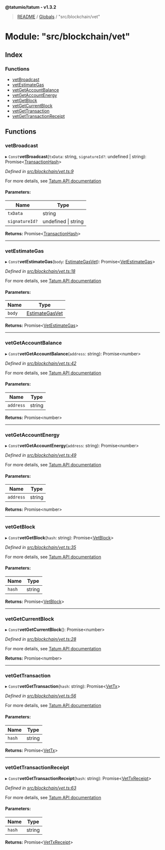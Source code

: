 **@tatumio/tatum - v1.3.2**

> [README](../README.md) / [Globals](../globals.md) / "src/blockchain/vet"

# Module: "src/blockchain/vet"

## Index

### Functions

* [vetBroadcast](_src_blockchain_vet_.md#vetbroadcast)
* [vetEstimateGas](_src_blockchain_vet_.md#vetestimategas)
* [vetGetAccountBalance](_src_blockchain_vet_.md#vetgetaccountbalance)
* [vetGetAccountEnergy](_src_blockchain_vet_.md#vetgetaccountenergy)
* [vetGetBlock](_src_blockchain_vet_.md#vetgetblock)
* [vetGetCurrentBlock](_src_blockchain_vet_.md#vetgetcurrentblock)
* [vetGetTransaction](_src_blockchain_vet_.md#vetgettransaction)
* [vetGetTransactionReceipt](_src_blockchain_vet_.md#vetgettransactionreceipt)

## Functions

### vetBroadcast

▸ `Const`**vetBroadcast**(`txData`: string, `signatureId?`: undefined \| string): Promise\<[TransactionHash](../interfaces/_src_model_response_common_transactionhash_.transactionhash.md)>

*Defined in [src/blockchain/vet.ts:9](https://github.com/tatumio/tatum-js/blob/b9ab1e4/src/blockchain/vet.ts#L9)*

For more details, see <a href="https://tatum.io/apidoc.html#operation/VetBroadcast" target="_blank">Tatum API documentation</a>

#### Parameters:

Name | Type |
------ | ------ |
`txData` | string |
`signatureId?` | undefined \| string |

**Returns:** Promise\<[TransactionHash](../interfaces/_src_model_response_common_transactionhash_.transactionhash.md)>

___

### vetEstimateGas

▸ `Const`**vetEstimateGas**(`body`: [EstimateGasVet](../classes/_src_model_request_estimategasvet_.estimategasvet.md)): Promise\<[VetEstimateGas](../interfaces/_src_model_response_vet_vetestimategas_.vetestimategas.md)>

*Defined in [src/blockchain/vet.ts:18](https://github.com/tatumio/tatum-js/blob/b9ab1e4/src/blockchain/vet.ts#L18)*

For more details, see <a href="https://tatum.io/apidoc.html#operation/VetEstimateGas" target="_blank">Tatum API documentation</a>

#### Parameters:

Name | Type |
------ | ------ |
`body` | [EstimateGasVet](../classes/_src_model_request_estimategasvet_.estimategasvet.md) |

**Returns:** Promise\<[VetEstimateGas](../interfaces/_src_model_response_vet_vetestimategas_.vetestimategas.md)>

___

### vetGetAccountBalance

▸ `Const`**vetGetAccountBalance**(`address`: string): Promise\<number>

*Defined in [src/blockchain/vet.ts:42](https://github.com/tatumio/tatum-js/blob/b9ab1e4/src/blockchain/vet.ts#L42)*

For more details, see <a href="https://tatum.io/apidoc.html#operation/VetGetBalance" target="_blank">Tatum API documentation</a>

#### Parameters:

Name | Type |
------ | ------ |
`address` | string |

**Returns:** Promise\<number>

___

### vetGetAccountEnergy

▸ `Const`**vetGetAccountEnergy**(`address`: string): Promise\<number>

*Defined in [src/blockchain/vet.ts:49](https://github.com/tatumio/tatum-js/blob/b9ab1e4/src/blockchain/vet.ts#L49)*

For more details, see <a href="https://tatum.io/apidoc.html#operation/VetGetEnergy" target="_blank">Tatum API documentation</a>

#### Parameters:

Name | Type |
------ | ------ |
`address` | string |

**Returns:** Promise\<number>

___

### vetGetBlock

▸ `Const`**vetGetBlock**(`hash`: string): Promise\<[VetBlock](../interfaces/_src_model_response_vet_vetblock_.vetblock.md)>

*Defined in [src/blockchain/vet.ts:35](https://github.com/tatumio/tatum-js/blob/b9ab1e4/src/blockchain/vet.ts#L35)*

For more details, see <a href="https://tatum.io/apidoc.html#operation/VetGetBlock" target="_blank">Tatum API documentation</a>

#### Parameters:

Name | Type |
------ | ------ |
`hash` | string |

**Returns:** Promise\<[VetBlock](../interfaces/_src_model_response_vet_vetblock_.vetblock.md)>

___

### vetGetCurrentBlock

▸ `Const`**vetGetCurrentBlock**(): Promise\<number>

*Defined in [src/blockchain/vet.ts:28](https://github.com/tatumio/tatum-js/blob/b9ab1e4/src/blockchain/vet.ts#L28)*

For more details, see <a href="https://tatum.io/apidoc.html#operation/VetGetCurrentBlock" target="_blank">Tatum API documentation</a>

**Returns:** Promise\<number>

___

### vetGetTransaction

▸ `Const`**vetGetTransaction**(`hash`: string): Promise\<[VetTx](../interfaces/_src_model_response_vet_vettx_.vettx.md)>

*Defined in [src/blockchain/vet.ts:56](https://github.com/tatumio/tatum-js/blob/b9ab1e4/src/blockchain/vet.ts#L56)*

For more details, see <a href="https://tatum.io/apidoc.html#operation/VetGetTransaction" target="_blank">Tatum API documentation</a>

#### Parameters:

Name | Type |
------ | ------ |
`hash` | string |

**Returns:** Promise\<[VetTx](../interfaces/_src_model_response_vet_vettx_.vettx.md)>

___

### vetGetTransactionReceipt

▸ `Const`**vetGetTransactionReceipt**(`hash`: string): Promise\<[VetTxReceipt](../interfaces/_src_model_response_vet_vettxreceipt_.vettxreceipt.md)>

*Defined in [src/blockchain/vet.ts:63](https://github.com/tatumio/tatum-js/blob/b9ab1e4/src/blockchain/vet.ts#L63)*

For more details, see <a href="https://tatum.io/apidoc.html#operation/VetGetTransactionReceipt" target="_blank">Tatum API documentation</a>

#### Parameters:

Name | Type |
------ | ------ |
`hash` | string |

**Returns:** Promise\<[VetTxReceipt](../interfaces/_src_model_response_vet_vettxreceipt_.vettxreceipt.md)>
